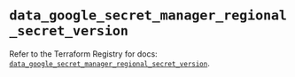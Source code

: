 # `data_google_secret_manager_regional_secret_version`

Refer to the Terraform Registry for docs: [`data_google_secret_manager_regional_secret_version`](https://registry.terraform.io/providers/hashicorp/google-beta/6.18.1/docs/data-sources/google_secret_manager_regional_secret_version).
